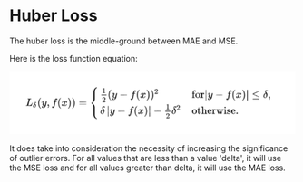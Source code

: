 # Huber Loss

The huber loss is the middle-ground between MAE and MSE.

Here is the loss function equation:

![mse](../../assets/HuberLoss.png)

It does take into consideration the necessity of increasing the significance of outlier errors.
For all values that are less than a value 'delta', it will use the MSE loss and for all values greater than delta,
it will use the MAE loss.